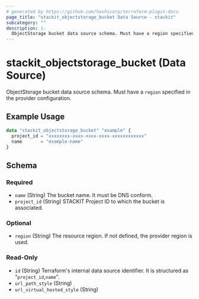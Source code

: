 ```yaml
---
# generated by https://github.com/hashicorp/terraform-plugin-docs
page_title: "stackit_objectstorage_bucket Data Source - stackit"
subcategory: ""
description: |-
  ObjectStorage bucket data source schema. Must have a region specified in the provider configuration.
---
```


# stackit_objectstorage_bucket (Data Source)

ObjectStorage bucket data source schema. Must have a `region` specified in the provider configuration.

## Example Usage

```terraform
data "stackit_objectstorage_bucket" "example" {
  project_id = "xxxxxxxx-xxxx-xxxx-xxxx-xxxxxxxxxxxx"
  name       = "example-name"
}
```

<!-- schema generated by tfplugindocs -->
## Schema

### Required

- `name` (String) The bucket name. It must be DNS conform.
- `project_id` (String) STACKIT Project ID to which the bucket is associated.

### Optional

- `region` (String) The resource region. If not defined, the provider region is used.

### Read-Only

- `id` (String) Terraform's internal data source identifier. It is structured as "`project_id`,`name`".
- `url_path_style` (String)
- `url_virtual_hosted_style` (String)


